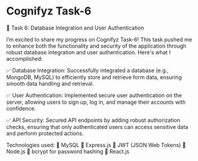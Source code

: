 # Cognifyz Task-6
🚀 Task 6: Database Integration and User Authentication

I’m excited to share my progress on Cognifyz Task-6! This task pushed me to enhance both the functionality and security of the application through robust database integration and user authentication. Here's what I accomplished:

✅ Database Integration: Successfully integrated a database (e.g., MongoDB, MySQL) to efficiently store and retrieve form data, ensuring smooth data handling and retrieval.

✅ User Authentication: Implemented secure user authentication on the server, allowing users to sign up, log in, and manage their accounts with confidence.

✅ API Security: Secured API endpoints by adding robust authorization checks, ensuring that only authenticated users can access sensitive data and perform protected actions.

Technologies used: 
🔹 MySQL
🔹 Express.js
🔹 JWT (JSON Web Tokens)
🔹 Node.js
🔹 bcrypt for password hashing
🔹 React.js

